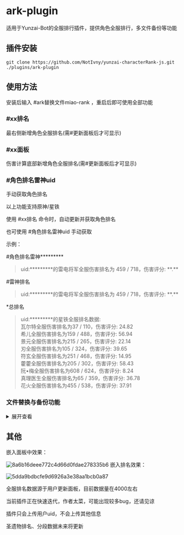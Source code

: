 # ark-plugin

适用于Yunzai-Bot的全服排行插件，提供角色全服排行，多文件备份等功能

## 插件安装
```
git clone https://github.com/NotIvny/yunzai-characterRank-js.git ./plugins/ark-plugin
```
## 使用方法

安装后输入 #ark替换文件miao-rank ，重启后即可使用全部功能

### #xx排名 

最右侧新增角色全服排名(需#更新面板后才可显示)

### #xx面板 

伤害计算底部新增角色全服排名(需#更新面板后才可显示)

### #角色排名雷神uid 

手动获取角色排名

以上功能支持原神/星铁

使用 #xx排名 命令时，自动更新并获取角色排名

也可使用 #角色排名雷神uid 手动获取

示例：

#角色排名雷神\*\*\*\*\*\*\*\*\*

> uid:\*\*\*\*\*\*\*\*\*的雷电将军全服伤害排名为 459 / 718，伤害评分: \*\*.\*\*

#雷神排名

> uid:\*\*\*\*\*\*\*\*\*的雷电将军全服伤害排名为 459 / 718，伤害评分: \*\*.\*\*

*总排名

> uid:*********的星铁全服排名数据:<br>
瓦尔特全服伤害排名为37 / 110，伤害评分: 24.82<br>
希儿全服伤害排名为159 / 488，伤害评分: 56.94<br>
景元全服伤害排名为215 / 265，伤害评分: 22.14<br>
刃全服伤害排名为105 / 324，伤害评分: 39.65<br>
符玄全服伤害排名为251 / 468，伤害评分: 14.95<br>
藿藿全服伤害排名为205 / 302，伤害评分: 58.43<br>
阮•梅全服伤害排名为608 / 624，伤害评分: 8.24<br>
真理医生全服伤害排名为65 / 359，伤害评分: 36.78<br>
花火全服伤害排名为455 / 538，伤害评分: 37.91<br>

### 文件替换与备份功能
<details>

<summary>展开查看</summary>

### #ark创建备份

创建备份时，需提供ID和以下两个文件夹路径：

src path: 替换用的文件所在的文件夹。

dest path: 被替换的文件所在的文件夹，即需要备份的文件所在的文件夹。

创建备份后，插件会自动获取src path下的所有文件名，并储存在backup.json中，以后仅这些文件会被替换，备份文件将储存于backup文件夹中(以下称 dest-backup-path )。

注意: 与常规备份插件不同，本插件额外提供了一个"替换文件"的功能(src path => dest path)，以安全地修改插件代码，关系图如下所示。

src path => dest path <=> dest-backup path

如无需使用替换文件功能，请将 src path 和 dest path 都指定为需要备份的文件所在的文件夹

### #ark删除备份

删除备份数据，src path 与 dest-backup path 都会被删除

### #ark替换文件

将 src path 中的文件复制到 dest path 中。

### #ark备份文件

使用 dest path 中的文件复制到 dest-backup path 中。

### #ark恢复文件

使用 dest-backup path 中的文件复制到 dest path 中。
</details>

## 其他

嵌入面板中效果：

![8a6b16deee772c4d66d0fdae278335b6](https://github.com/NotIvny/yunzai-characterRank-js/assets/125482125/68b37c47-4642-4e86-a9c0-fb55498646c7)
嵌入排名效果：

![5dda9bdbcfe9d6926a3e38aa1bcb0a87](https://github.com/NotIvny/yunzai-characterRank-js/assets/125482125/625de99f-8bf0-47b3-be2a-cc177650731b)


全服排名数据源于用户更新面板，目前数据量在4000左右

当前插件正在快速迭代，作者太菜，可能出现较多bug，还请见谅

插件只会上传用户uid，不会上传其他信息

圣遗物排名、分段数据未来将更新

